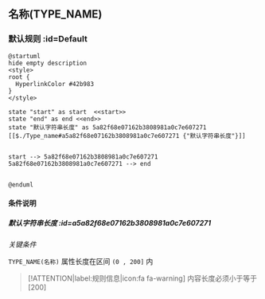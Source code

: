 ## 名称(TYPE_NAME) <!-- {docsify-ignore-all} -->

   

### 默认规则 :id=Default

```plantuml
@startuml
hide empty description
<style>
root {
  HyperlinkColor #42b983
}
</style>

state "start" as start  <<start>>
state "end" as end <<end>>
state "默认字符串长度" as 5a82f68e07162b3808981a0c7e607271 [[$./Type_name#a5a82f68e07162b3808981a0c7e607271 {"默认字符串长度"}]]


start --> 5a82f68e07162b3808981a0c7e607271 
5a82f68e07162b3808981a0c7e607271 --> end 


@enduml
```

#### 条件说明

##### 默认字符串长度 :id=a5a82f68e07162b3808981a0c7e607271


*关键条件*


`TYPE_NAME(名称)` 属性长度在区间 `(0 , 200]` 内

> [!ATTENTION|label:规则信息|icon:fa fa-warning]
> 内容长度必须小于等于[200]







